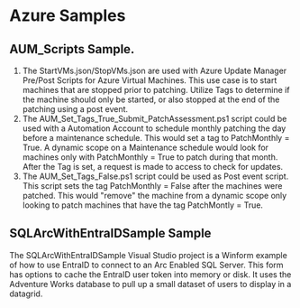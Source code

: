 # Azure Samples
## AUM_Scripts Sample.
1. The StartVMs.json/StopVMs.json are used with Azure Update Manager Pre/Post Scripts for Azure Virtual Machines. This use case is to start machines that are stopped prior to patching. Utilize Tags to determine if the machine should only be started, or also stopped at the end of the patching using a post event.
2. The AUM_Set_Tags_True_Submit_PatchAssessment.ps1 script could be used with a Automation Account to schedule monthly patching the day before a maintenance schedule. This would set a tag to PatchMonthly = True. A dynamic scope on a Maintenance schedule would look for machines only with PatchMonthly = True to patch during that month. After the Tag is set, a request is made to access to check for updates.
3. The AUM_Set_Tags_False.ps1 script could be used as Post event script. This script sets the tag PatchMonthly = False after the machines were patched. This would "remove" the machine from a dynamic scope only looking to patch machines that have the tag PatchMontly = True. 

## SQLArcWithEntraIDSample Sample
The SQLArcWithEntraIDSample Visual Studio project is a Winform example of how to use EntraID to connect to an Arc Enabled SQL Server. This form has options to cache the EntraID user token into memory or disk. It uses the Adventure Works database to pull up a small dataset of users to display in a datagrid. 
